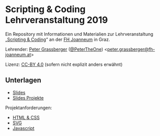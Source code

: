 Scripting & Coding Lehrveranstaltung 2019
=========================================

Ein Repository mit Informationen und Materialien zur Lehrveranstaltung 
„[Scripting & Coding](https://www.fh-joanneum.at/journalismus-und-public-relations/bachelor/lehrveranstaltung/daten-und-analyse/180593405-scripting-coding/)“ 
an der [FH Joanneum](https://www.fh-joanneum.at/) in Graz.

Lehrender: [Peter Grassberger](http://petergrassberger.at/) ([@PeterTheOne](https://twitter.com/PeterTheOne)) <[peter.grassberger@fh-joanneum.at](mailto:peter.grassberger@fh-joanneum.at)>

Lizenz: [CC-BY 4.0](https://creativecommons.org/licenses/by/4.0/) (sofern nicht explizit anders erwähnt)


Unterlagen
----------

- [Slides](Scripting-und-Coding-Slides-2019.pdf)
- [Slides Projekte](Scripting-und-Coding-Slides-Projekte-2019.pdf)

Projektanforderungen:
 - [HTML & CSS](spec-1.md)
 - [SVG](spec-2.md)
 - [Javascript](spec-3.md)
 
